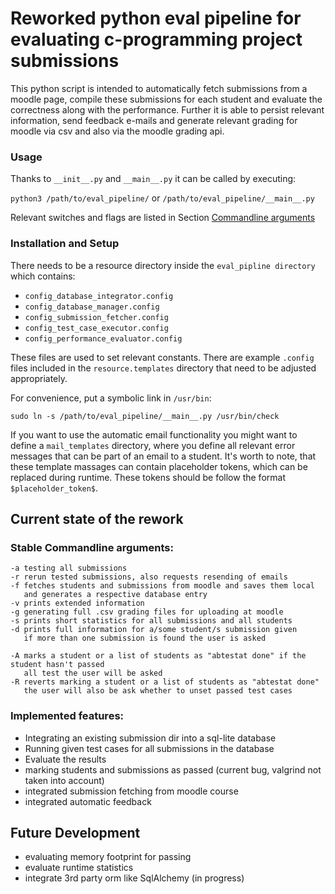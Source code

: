 # Reworked python eval pipeline for evaluating c-programming project submissions

This python script is intended to automatically fetch submissions from a moodle page, compile these submissions for each
student and evaluate the correctness along with the performance. 
Further it is able to persist relevant information, send feedback e-mails and generate relevant grading for moodle via 
csv and also via the moodle grading api.   

### Usage
Thanks to `__init__.py` and `__main__.py`
it can be called by executing:

`python3 /path/to/eval_pipeline/`
or
`/path/to/eval_pipeline/__main__.py`

Relevant switches and flags are listed in Section [Commandline arguments](#stable-commandline-arguments)

### Installation and Setup


There needs to be a resource directory inside the `eval_pipline directory`
which contains:

  - `config_database_integrator.config`
  - `config_database_manager.config`
  - `config_submission_fetcher.config`
  - `config_test_case_executor.config`
  - `config_performance_evaluator.config`

These files are used to set relevant constants.
There are example `.config` files included in the `resource.templates` directory that need to be adjusted appropriately.

For convenience, put a symbolic link in `/usr/bin`:
```
sudo ln -s /path/to/eval_pipeline/__main__.py /usr/bin/check
```

If you want to use the automatic email functionality you might want to define a `mail_templates` directory,
where you define all relevant error messages that can be part of an email to a student.
It's worth to note, that these template massages can contain placeholder tokens,
which can be replaced during runtime. These tokens should be follow the format `$placeholder_token$`.  
 

## Current state of the rework


### Stable Commandline arguments:

    -a testing all submissions
    -r rerun tested submissions, also requests resending of emails
    -f fetches students and submissions from moodle and saves them local
       and generates a respective database entry
    -v prints extended information
    -g generating full .csv grading files for uploading at moodle 
    -s prints short statistics for all submissions and all students
    -d prints full information for a/some student/s submission given
       if more than one submission is found the user is asked 
    
    -A marks a student or a list of students as "abtestat done" if the student hasn't passed 
       all test the user will be asked
    -R reverts marking a student or a list of students as "abtestat done" 
       the user will also be ask whether to unset passed test cases


### Implemented features:

  - Integrating an existing submission dir into a sql-lite database
  - Running given test cases for all submissions in the database
  - Evaluate the results
  - marking students and submissions as passed (current bug, valgrind not taken into account)
  - integrated submission fetching from moodle course
  - integrated automatic feedback 

## Future Development

  - evaluating memory footprint for passing
  - evaluate runtime statistics
  - integrate 3rd party orm like SqlAlchemy (in progress)


